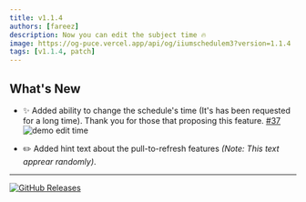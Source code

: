 ```yaml
---
title: v1.1.4
authors: [fareez]
description: Now you can edit the subject time 🔥
image: https://og-puce.vercel.app/api/og/iiumschedulem3?version=1.1.4
tags: [v1.1.4, patch]
---
```


## What's New

- :sparkles: Added ability to change the schedule's time (It's has been requested for a long time). Thank you for those that proposing this feature. [#37](https://github.com/iqfareez/iium_schedule/issues/37)
    ![demo edit time](https://imgur.com/EYwFqkb.gif)

- :pencil2: Added hint text about the pull-to-refresh features _(Note: This text apprear randomly)_.

___
[![GitHub Releases](https://img.shields.io/badge/view%20on%20github-%23121011.svg?style=for-the-badge&logo=github&logoColor=white)](https://github.com/iqfareez/iium_schedule/releases/tag/1.1.4%2B26)